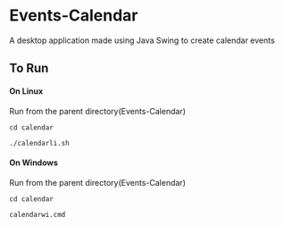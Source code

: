 # Events-Calendar

A desktop application made using Java Swing to create calendar events

## To Run

#### On Linux
Run from the parent directory(Events-Calendar)
```
cd calendar
```
```
./calendarli.sh
```

#### On Windows
Run from the parent directory(Events-Calendar)
```
cd calendar
```
```
calendarwi.cmd
```
